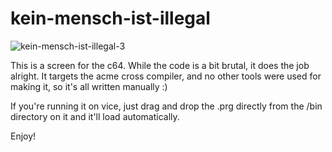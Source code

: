 # kein-mensch-ist-illegal

![kein-mensch-ist-illegal-3](https://user-images.githubusercontent.com/19293817/83966905-62514500-a8bd-11ea-8a17-63c29452b898.png)

This is a screen for the c64. While the code is a bit brutal, it does the job alright. It targets the acme cross compiler, and no other tools were used for making it, so it's all written manually :)

If you're running it on vice, just drag and drop the .prg directly from the /bin directory on it and it'll load automatically.

Enjoy!

